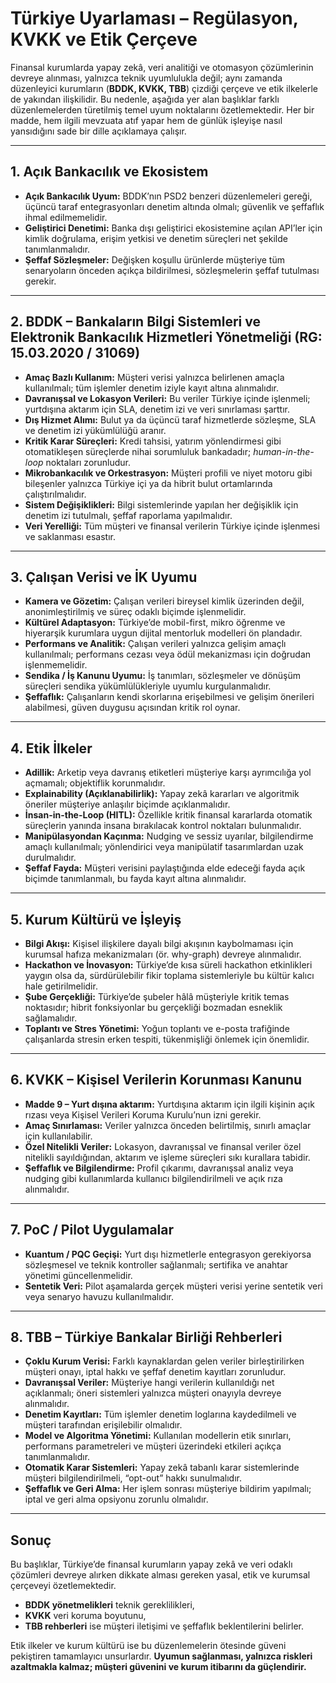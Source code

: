 # Türkiye Uyarlaması – Regülasyon, KVKK ve Etik Çerçeve

Finansal kurumlarda yapay zekâ, veri analitiği ve otomasyon çözümlerinin devreye alınması, yalnızca teknik uyumlulukla değil; aynı zamanda düzenleyici kurumların (**BDDK, KVKK, TBB**) çizdiği çerçeve ve etik ilkelerle de yakından ilişkilidir. Bu nedenle, aşağıda yer alan başlıklar farklı düzenlemelerden türetilmiş temel uyum noktalarını özetlemektedir. Her bir madde, hem ilgili mevzuata atıf yapar hem de günlük işleyişe nasıl yansıdığını sade bir dille açıklamaya çalışır.

---

## 1. Açık Bankacılık ve Ekosistem
- **Açık Bankacılık Uyum:** BDDK’nın PSD2 benzeri düzenlemeleri gereği, üçüncü taraf entegrasyonları denetim altında olmalı; güvenlik ve şeffaflık ihmal edilmemelidir.  
- **Geliştirici Denetimi:** Banka dışı geliştirici ekosistemine açılan API’ler için kimlik doğrulama, erişim yetkisi ve denetim süreçleri net şekilde tanımlanmalıdır.  
- **Şeffaf Sözleşmeler:** Değişken koşullu ürünlerde müşteriye tüm senaryoların önceden açıkça bildirilmesi, sözleşmelerin şeffaf tutulması gerekir.  

---

## 2. BDDK – Bankaların Bilgi Sistemleri ve Elektronik Bankacılık Hizmetleri Yönetmeliği (RG: 15.03.2020 / 31069)
- **Amaç Bazlı Kullanım:** Müşteri verisi yalnızca belirlenen amaçla kullanılmalı; tüm işlemler denetim iziyle kayıt altına alınmalıdır.  
- **Davranışsal ve Lokasyon Verileri:** Bu veriler Türkiye içinde işlenmeli; yurtdışına aktarım için SLA, denetim izi ve veri sınırlaması şarttır.  
- **Dış Hizmet Alımı:** Bulut ya da üçüncü taraf hizmetlerde sözleşme, SLA ve denetim izi yükümlülüğü aranır.  
- **Kritik Karar Süreçleri:** Kredi tahsisi, yatırım yönlendirmesi gibi otomatikleşen süreçlerde nihai sorumluluk bankadadır; *human-in-the-loop* noktaları zorunludur.  
- **Mikrobankacılık ve Orkestrasyon:** Müşteri profili ve niyet motoru gibi bileşenler yalnızca Türkiye içi ya da hibrit bulut ortamlarında çalıştırılmalıdır.  
- **Sistem Değişiklikleri:** Bilgi sistemlerinde yapılan her değişiklik için denetim izi tutulmalı, şeffaf raporlama yapılmalıdır.  
- **Veri Yerelliği:** Tüm müşteri ve finansal verilerin Türkiye içinde işlenmesi ve saklanması esastır.  

---

## 3. Çalışan Verisi ve İK Uyumu
- **Kamera ve Gözetim:** Çalışan verileri bireysel kimlik üzerinden değil, anonimleştirilmiş ve süreç odaklı biçimde işlenmelidir.  
- **Kültürel Adaptasyon:** Türkiye’de mobil-first, mikro öğrenme ve hiyerarşik kurumlara uygun dijital mentorluk modelleri ön plandadır.  
- **Performans ve Analitik:** Çalışan verileri yalnızca gelişim amaçlı kullanılmalı; performans cezası veya ödül mekanizması için doğrudan işlenmemelidir.  
- **Sendika / İş Kanunu Uyumu:** İş tanımları, sözleşmeler ve dönüşüm süreçleri sendika yükümlülükleriyle uyumlu kurgulanmalıdır.  
- **Şeffaflık:** Çalışanların kendi skorlarına erişebilmesi ve gelişim önerileri alabilmesi, güven duygusu açısından kritik rol oynar.  

---

## 4. Etik İlkeler
- **Adillik:** Arketip veya davranış etiketleri müşteriye karşı ayrımcılığa yol açmamalı; objektiflik korunmalıdır.  
- **Explainability (Açıklanabilirlik):** Yapay zekâ kararları ve algoritmik öneriler müşteriye anlaşılır biçimde açıklanmalıdır.  
- **İnsan-in-the-Loop (HITL):** Özellikle kritik finansal kararlarda otomatik süreçlerin yanında insana bırakılacak kontrol noktaları bulunmalıdır.  
- **Manipülasyondan Kaçınma:** Nudging ve sessiz uyarılar, bilgilendirme amaçlı kullanılmalı; yönlendirici veya manipülatif tasarımlardan uzak durulmalıdır.  
- **Şeffaf Fayda:** Müşteri verisini paylaştığında elde edeceği fayda açık biçimde tanımlanmalı, bu fayda kayıt altına alınmalıdır.  

---

## 5. Kurum Kültürü ve İşleyiş
- **Bilgi Akışı:** Kişisel ilişkilere dayalı bilgi akışının kaybolmaması için kurumsal hafıza mekanizmaları (ör. why-graph) devreye alınmalıdır.  
- **Hackathon ve İnovasyon:** Türkiye’de kısa süreli hackathon etkinlikleri yaygın olsa da, sürdürülebilir fikir toplama sistemleriyle bu kültür kalıcı hale getirilmelidir.  
- **Şube Gerçekliği:** Türkiye’de şubeler hâlâ müşteriyle kritik temas noktasıdır; hibrit fonksiyonlar bu gerçekliği bozmadan esneklik sağlamalıdır.  
- **Toplantı ve Stres Yönetimi:** Yoğun toplantı ve e-posta trafiğinde çalışanlarda stresin erken tespiti, tükenmişliği önlemek için önemlidir.  

---

## 6. KVKK – Kişisel Verilerin Korunması Kanunu
- **Madde 9 – Yurt dışına aktarım:** Yurtdışına aktarım için ilgili kişinin açık rızası veya Kişisel Verileri Koruma Kurulu’nun izni gerekir.  
- **Amaç Sınırlaması:** Veriler yalnızca önceden belirtilmiş, sınırlı amaçlar için kullanılabilir.  
- **Özel Nitelikli Veriler:** Lokasyon, davranışsal ve finansal veriler özel nitelikli sayıldığından, aktarım ve işleme süreçleri sıkı kurallara tabidir.  
- **Şeffaflık ve Bilgilendirme:** Profil çıkarımı, davranışsal analiz veya nudging gibi kullanımlarda kullanıcı bilgilendirilmeli ve açık rıza alınmalıdır.  

---

## 7. PoC / Pilot Uygulamalar
- **Kuantum / PQC Geçişi:** Yurt dışı hizmetlerle entegrasyon gerekiyorsa sözleşmesel ve teknik kontroller sağlanmalı; sertifika ve anahtar yönetimi güncellenmelidir.  
- **Sentetik Veri:** Pilot aşamalarda gerçek müşteri verisi yerine sentetik veri veya senaryo havuzu kullanılmalıdır.  

---

## 8. TBB – Türkiye Bankalar Birliği Rehberleri
- **Çoklu Kurum Verisi:** Farklı kaynaklardan gelen veriler birleştirilirken müşteri onayı, iptal hakkı ve şeffaf denetim kayıtları zorunludur.  
- **Davranışsal Veriler:** Müşteriye hangi verilerin kullanıldığı net açıklanmalı; öneri sistemleri yalnızca müşteri onayıyla devreye alınmalıdır.  
- **Denetim Kayıtları:** Tüm işlemler denetim loglarına kaydedilmeli ve müşteri tarafından erişilebilir olmalıdır.  
- **Model ve Algoritma Yönetimi:** Kullanılan modellerin etik sınırları, performans parametreleri ve müşteri üzerindeki etkileri açıkça tanımlanmalıdır.  
- **Otomatik Karar Sistemleri:** Yapay zekâ tabanlı karar sistemlerinde müşteri bilgilendirilmeli, “opt-out” hakkı sunulmalıdır.  
- **Şeffaflık ve Geri Alma:** Her işlem sonrası müşteriye bildirim yapılmalı; iptal ve geri alma opsiyonu zorunlu olmalıdır.  

---

## Sonuç
Bu başlıklar, Türkiye’de finansal kurumların yapay zekâ ve veri odaklı çözümleri devreye alırken dikkate alması gereken yasal, etik ve kurumsal çerçeveyi özetlemektedir.  

- **BDDK yönetmelikleri** teknik gereklilikleri,  
- **KVKK** veri koruma boyutunu,  
- **TBB rehberleri** ise müşteri iletişimi ve şeffaflık beklentilerini belirler.  

Etik ilkeler ve kurum kültürü ise bu düzenlemelerin ötesinde güveni pekiştiren tamamlayıcı unsurlardır. **Uyumun sağlanması, yalnızca riskleri azaltmakla kalmaz; müşteri güvenini ve kurum itibarını da güçlendirir.**
